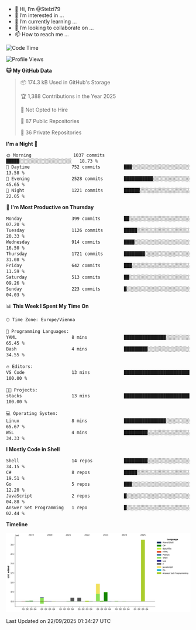 - 👋 Hi, I’m @Stelzi79
- 👀 I’m interested in ...
- 🌱 I’m currently learning ...
- 💞️ I’m looking to collaborate on ...
- 📫 How to reach me ...

<!--START_SECTION:waka-->
![Code Time](http://img.shields.io/badge/Code%20Time-1%2C144%20hrs%2051%20mins-blue)

![Profile Views](http://img.shields.io/badge/Profile%20Views-0-blue)

**🐱 My GitHub Data** 

> 📦 174.3 kB Used in GitHub's Storage 
 > 
> 🏆 1,388 Contributions in the Year 2025
 > 
> 🚫 Not Opted to Hire
 > 
> 📜 87 Public Repositories 
 > 
> 🔑 36 Private Repositories 
 > 
**I'm a Night 🦉** 

```text
🌞 Morning                1037 commits        █████░░░░░░░░░░░░░░░░░░░░   18.73 % 
🌆 Daytime                752 commits         ███░░░░░░░░░░░░░░░░░░░░░░   13.58 % 
🌃 Evening                2528 commits        ███████████░░░░░░░░░░░░░░   45.65 % 
🌙 Night                  1221 commits        ██████░░░░░░░░░░░░░░░░░░░   22.05 % 
```
📅 **I'm Most Productive on Thursday** 

```text
Monday                   399 commits         ██░░░░░░░░░░░░░░░░░░░░░░░   07.20 % 
Tuesday                  1126 commits        █████░░░░░░░░░░░░░░░░░░░░   20.33 % 
Wednesday                914 commits         ████░░░░░░░░░░░░░░░░░░░░░   16.50 % 
Thursday                 1721 commits        ████████░░░░░░░░░░░░░░░░░   31.08 % 
Friday                   642 commits         ███░░░░░░░░░░░░░░░░░░░░░░   11.59 % 
Saturday                 513 commits         ██░░░░░░░░░░░░░░░░░░░░░░░   09.26 % 
Sunday                   223 commits         █░░░░░░░░░░░░░░░░░░░░░░░░   04.03 % 
```


📊 **This Week I Spent My Time On** 

```text
🕑︎ Time Zone: Europe/Vienna

💬 Programming Languages: 
YAML                     8 mins              ████████████████░░░░░░░░░   65.45 % 
Bash                     4 mins              █████████░░░░░░░░░░░░░░░░   34.55 % 

🔥 Editors: 
VS Code                  13 mins             █████████████████████████   100.00 % 

🐱‍💻 Projects: 
stacks                   13 mins             █████████████████████████   100.00 % 

💻 Operating System: 
Linux                    8 mins              ████████████████░░░░░░░░░   65.67 % 
WSL                      4 mins              █████████░░░░░░░░░░░░░░░░   34.33 % 
```

**I Mostly Code in Shell** 

```text
Shell                    14 repos            █████████░░░░░░░░░░░░░░░░   34.15 % 
C#                       8 repos             █████░░░░░░░░░░░░░░░░░░░░   19.51 % 
Go                       5 repos             ███░░░░░░░░░░░░░░░░░░░░░░   12.20 % 
JavaScript               2 repos             █░░░░░░░░░░░░░░░░░░░░░░░░   04.88 % 
Answer Set Programming   1 repo              █░░░░░░░░░░░░░░░░░░░░░░░░   02.44 % 
```



**Timeline**

![Lines of Code chart](https://raw.githubusercontent.com/Stelzi79/Stelzi79/main/assets/bar_graph.png)


 Last Updated on 22/09/2025 01:34:27 UTC
<!--END_SECTION:waka-->

<!---
Stelzi79/Stelzi79 is a ✨ special ✨ repository because its `README.md` (this file) appears on your GitHub profile.
You can click the Preview link to take a look at your changes.
--->
